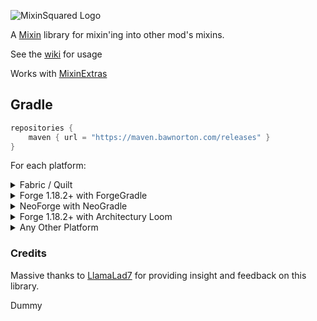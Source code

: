 ![MixinSquared Logo](https://github.com/Bawnorton/MixinSquared/assets/18416784/95078218-907e-4280-b5dc-5dda6b771b5f)

A [Mixin](https://github.com/SpongePowered/Mixin/) library for mixin'ing into other mod's mixins.

See the [wiki](https://github.com/Bawnorton/MixinSquared/wiki) for usage

Works with [MixinExtras](https://github.com/LlamaLad7/MixinExtras)

## Gradle

```gradle
repositories {
    maven { url = "https://maven.bawnorton.com/releases" }
}
```

For each platform:<br>
<details><summary>Fabric / Quilt</summary>

```gradle
dependencies {
    include(implementation(annotationProcessor("com.github.bawnorton.mixinsquared:mixinsquared-fabric:0.2.0")))
}
```

</details>
<details><summary>Forge 1.18.2+ with ForgeGradle</summary>

### This will not work for Forge 1.18.1 and below, see `Any Other Platform`

```gradle
dependencies {
    // MixinSquared's annotationProcessor MUST be registered BEFORE Mixin's one.
    compileOnly(annotationProcessor("com.github.bawnorton.mixinsquared:mixinsquared-common:0.2.0"))
    implementation(jarJar("com.github.bawnorton.mixinsquared:mixinsquared-forge:0.2.0")) {
        jarJar.ranged(it, "[0.2.0,)")
    }
}
```

</details>
<details><summary>NeoForge with NeoGradle</summary>

```gradle
dependencies {
    // MixinSquared's annotationProcessor MUST be registered BEFORE Mixin's one.
    compileOnly(annotationProcessor("com.github.bawnorton.mixinsquared:mixinsquared-common:0.2.0"))
    implementation(jarJar("com.github.bawnorton.mixinsquared:mixinsquared-neoforge:0.2.0")) {
        jarJar.ranged(it, "[0.2.0,)")
    }
}
```

</details>
<details><summary>Forge 1.18.2+ with Architectury Loom</summary>

### This will not work for Forge 1.18.1 and below, see `Any Other Platform`

```gradle
dependencies {
    compileOnly(annotationProcessor("com.github.bawnorton.mixinsquared:mixinsquared-common:0.2.0"))
    implementation(include("com.github.bawnorton.mixinsquared:mixinsquared-forge:0.2.0"))
}
```

</details>

<details><summary>Any Other Platform</summary>

This is only a rough guide. You will need to look into the specifics of setting up ShadowJar for your platform.

```gradle
plugins {
    id "com.github.johnrengelman.shadow" version "8.1.0"
}

configurations {
    implementation.extendsFrom shadow
}

repositories {
    maven { url = "https://maven.bawnorton.com" }
}

dependencies {
    shadow(annotationProcessor("com.github.bawnorton.mixinsquared:mixinsquared-common:0.2.0"))
}

shadowJar {
    configurations = [project.configurations.shadow]
    relocate("com.github.bawnorton.mixinsquared", "your.package.goes.here.mixinsquared")
    mergeServiceFiles()
}
```

To initialize MixinSquared, simply call

```java
MixinSquaredBootstrap.init();
```
In the `onLoad` method inside a [IMixinConfigPlugin](https://jenkins.liteloader.com/view/Other/job/Mixin/javadoc/org/spongepowered/asm/mixin/extensibility/IMixinConfigPlugin.html)

#### :warning: Warning :warning:
If you are also using MixinExtras, ensure that MixinSquared's init is called after MixinExtras' init.

</details>

### Credits

Massive thanks to [LlamaLad7](https://github.com/LlamaLad7) for providing insight and feedback on this library.


Dummy